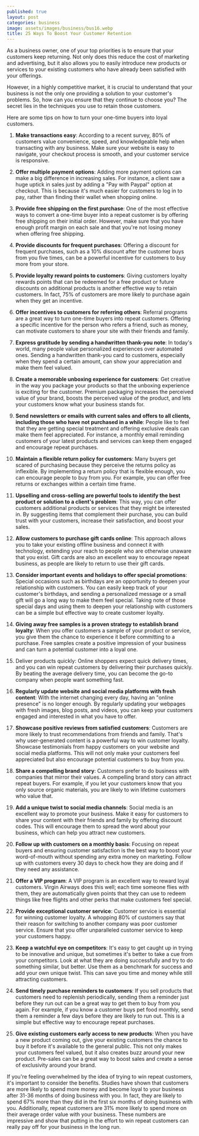 ```yaml
---
published: true
layout: post
categories: business
image: assets/images/business/bus16.webp
title: 25 Ways To Boost Your Customer Retention
---
```


As a business owner, one of your top priorities is to ensure that your customers keep returning. Not only does this reduce the cost of marketing and advertising, but it also allows you to easily introduce new products or services to your existing customers who have already been satisfied with your offerings.

However, in a highly competitive market, it is crucial to understand that your business is not the only one providing a solution to your customer's problems. So, how can you ensure that they continue to choose you? The secret lies in the techniques you use to retain those customers.

Here are some tips on how to turn your one-time buyers into loyal customers.
1.	**Make transactions easy**: According to a recent survey, 80% of customers value convenience, speed, and knowledgeable help when transacting with any business. Make sure your website is easy to navigate, your checkout process is smooth, and your customer service is responsive.

2.	**Offer multiple payment options**: Adding more payment options can make a big difference in increasing sales. For instance, a client saw a huge uptick in sales just by adding a "Pay with Paypal" option at checkout. This is because it's much easier for customers to log in to pay, rather than finding their wallet when shopping online.

3.	**Provide free shipping on the first purchase**: One of the most effective ways to convert a one-time buyer into a repeat customer is by offering free shipping on their initial order. However, make sure that you have enough profit margin on each sale and that you're not losing money when offering free shipping.

4.	**Provide discounts for frequent purchases**: Offering a discount for frequent purchases, such as a 10% discount after the customer buys from you five times, can be a powerful incentive for customers to buy more from your store.

5.	**Provide loyalty reward points to customers**: Giving customers loyalty rewards points that can be redeemed for a free product or future discounts on additional products is another effective way to retain customers. In fact, 75% of customers are more likely to purchase again when they get an incentive.

6.	**Offer incentives to customers for referring others**: Referral programs are a great way to turn one-time buyers into repeat customers. Offering a specific incentive for the person who refers a friend, such as money, can motivate customers to share your site with their friends and family.

7.	**Express gratitude by sending a handwritten thank-you note**: In today's world, many people value personalized experiences over automated ones. Sending a handwritten thank-you card to customers, especially when they spend a certain amount, can show your appreciation and make them feel valued.

8.	**Create a memorable unboxing experience for customers**: Get creative in the way you package your products so that the unboxing experience is exciting for the customer. Premium packaging increases the perceived value of your brand, boosts the perceived value of the product, and lets your customers know what your business stands for.

9.	**Send newsletters or emails with current sales and offers to all clients, including those who have not purchased in a while**: People like to feel that they are getting special treatment and offering exclusive deals can make them feel appreciated. For instance, a monthly email reminding customers of your latest products and services can keep them engaged and encourage repeat purchases.

10.	**Maintain a flexible return policy for customers**: Many buyers get scared of purchasing because they perceive the returns policy as inflexible. By implementing a return policy that is flexible enough, you can encourage people to buy from you. For example, you can offer free returns or exchanges within a certain time frame.

11.	**Upselling and cross-selling are powerful tools to identify the best product or solution to a client's problem**: This way, you can offer customers additional products or services that they might be interested in. By suggesting items that complement their purchase, you can build trust with your customers, increase their satisfaction, and boost your sales.

12.	**Allow customers to purchase gift cards online**: This approach allows you to take your existing offline business and connect it with technology, extending your reach to people who are otherwise unaware that you exist. Gift cards are also an excellent way to encourage repeat business, as people are likely to return to use their gift cards.

13.	**Consider important events and holidays to offer special promotions**: Special occasions such as birthdays are an opportunity to deepen your relationship with customers. You can easily keep track of your customer's birthdays, and sending a personalized message or a small gift will go a long way to make them feel special. Taking note of those special days and using them to deepen your relationship with customers can be a simple but effective way to create customer loyalty.

14.	**Giving away free samples is a proven strategy to establish brand loyalty**: When you offer customers a sample of your product or service, you give them the chance to experience it before committing to a purchase. Free samples create a positive impression of your business and can turn a potential customer into a loyal one.
15.	Deliver products quickly: Online shoppers expect quick delivery times, and you can win repeat customers by delivering their purchases quickly. By beating the average delivery time, you can become the go-to company when people want something fast.

16.	**Regularly update website and social media platforms with fresh content**: With the internet changing every day, having an "online presence" is no longer enough. By regularly updating your webpages with fresh images, blog posts, and videos, you can keep your customers engaged and interested in what you have to offer.

17.	**Showcase positive reviews from satisfied customers**: Customers are more likely to trust recommendations from friends and family. That's why user-generated content is a powerful way to win customer loyalty. Showcase testimonials from happy customers on your website and social media platforms. This will not only make your customers feel appreciated but also encourage potential customers to buy from you.

18.	**Share a compelling brand story**: Customers prefer to do business with companies that mirror their values. A compelling brand story can attract repeat buyers. For example, if you let your customers know that you only source organic materials, you are likely to win lifetime customers who value that.

19.	**Add a unique twist to social media channels**: Social media is an excellent way to promote your business. Make it easy for customers to share your content with their friends and family by offering discount codes. This will encourage them to spread the word about your business, which can help you attract new customers.

20.	**Follow up with customers on a monthly basis**: Focusing on repeat buyers and ensuring customer satisfaction is the best way to boost your word-of-mouth without spending any extra money on marketing. Follow up with customers every 30 days to check how they are doing and if they need any assistance.

21.	**Offer a VIP program**: A VIP program is an excellent way to reward loyal customers. Virgin Airways does this well; each time someone flies with them, they are automatically given points that they can use to redeem things like free flights and other perks that make customers feel special.

22.	**Provide exceptional customer service**: Customer service is essential for winning customer loyalty. A whopping 80% of customers say that their reason for switching to another company was poor customer service. Ensure that you offer unparalleled customer service to keep your customers happy.

23.	**Keep a watchful eye on competitors**: It's easy to get caught up in trying to be innovative and unique, but sometimes it's better to take a cue from your competitors. Look at what they are doing successfully and try to do something similar, but better. Use them as a benchmark for success and add your own unique twist. This can save you time and money while still attracting customers.

24.	**Send timely purchase reminders to customers**: If you sell products that customers need to replenish periodically, sending them a reminder just before they run out can be a great way to get them to buy from you again. For example, if you know a customer buys pet food monthly, send them a reminder a few days before they are likely to run out. This is a simple but effective way to encourage repeat purchases.

25.	**Give existing customers early access to new products**: When you have a new product coming out, give your existing customers the chance to buy it before it's available to the general public. This not only makes your customers feel valued, but it also creates buzz around your new product. Pre-sales can be a great way to boost sales and create a sense of exclusivity around your brand.

If you're feeling overwhelmed by the idea of trying to win repeat customers, it's important to consider the benefits. Studies have shown that customers are more likely to spend more money and become loyal to your business after 31-36 months of doing business with you. In fact, they are likely to spend 67% more than they did in the first six months of doing business with you. Additionally, repeat customers are 31% more likely to spend more on their average order value with your business. These numbers are impressive and show that putting in the effort to win repeat customers can really pay off for your business in the long run.
